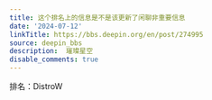 ```yaml
---
title: 这个排名上的信息是不是该更新了闲聊非重要信息
date: '2024-07-12'
linkTitle: https://bbs.deepin.org/en/post/274995
source: deepin_bbs
description:  璀璨星空 
disable_comments: true
---
```

排名：DistroW
